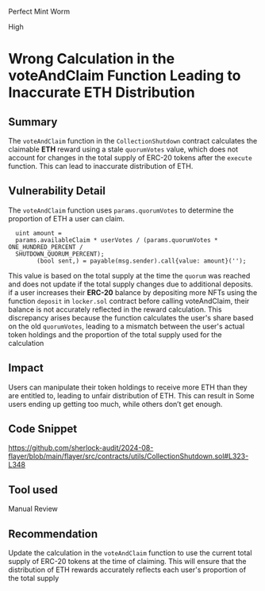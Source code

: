Perfect Mint Worm

High

# Wrong Calculation in the voteAndClaim Function Leading to Inaccurate ETH Distribution

## Summary
The `voteAndClaim` function in the `CollectionShutdown` contract calculates the claimable **ETH** reward using a stale `quorumVotes` value, which does not account for changes in the total supply of ERC-20 tokens after the `execute` function. This can lead to inaccurate distribution of ETH.
## Vulnerability Detail
The  `voteAndClaim` function uses `params.quorumVotes` to determine the proportion of ETH a user can claim.
```solidity
  uint amount = 
  params.availableClaim * userVotes / (params.quorumVotes * ONE_HUNDRED_PERCENT / 
  SHUTDOWN_QUORUM_PERCENT);
        (bool sent,) = payable(msg.sender).call{value: amount}('');
```
This value is based on the total supply at the time the `quorum` was reached and does not update if the total supply changes due to additional deposits. if a user increases their **ERC-20** balance by depositing more NFTs using the function `deposit` in `locker.sol` contract before calling voteAndClaim, their balance is not accurately reflected in the reward calculation. This discrepancy arises because the function calculates the user's share based on the old `quorumVotes`, leading to a mismatch between the user's actual token holdings and the proportion of the total supply used for the calculation
## Impact
Users can manipulate their token holdings to receive more ETH than they are entitled to, leading to unfair distribution of ETH. This can result in Some users ending up getting too much, while others don’t get enough.
## Code Snippet
https://github.com/sherlock-audit/2024-08-flayer/blob/main/flayer/src/contracts/utils/CollectionShutdown.sol#L323-L348
## Tool used

Manual Review

## Recommendation
Update the calculation in the `voteAndClaim` function to use the current total supply of ERC-20 tokens at the time of claiming. This will ensure that the distribution of ETH rewards accurately reflects each user's proportion of the total supply